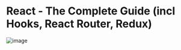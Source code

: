 # React - The Complete Guide (incl Hooks, React Router, Redux)

![image](https://user-images.githubusercontent.com/95168051/186968423-fc3871c0-1311-4b1e-84e9-0b590aa29a53.png)
